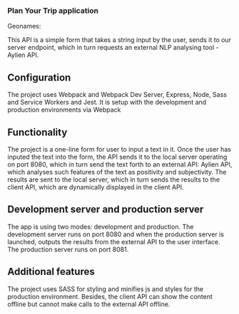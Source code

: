 ### Plan Your Trip application

Geonames:


This API is a simple form that takes a string input by the user, sends it to 
our server endpoint, which in turn requests an external NLP analysing tool - Aylien API.

## Configuration

The project uses Webpack and Webpack Dev Server, Express, Node, Sass and Service Workers and Jest.
It is setup with the development and production environments via Webpack

## Functionality

The project is a one-line form for user to input a text in it.
Once the user has inputed the text into the form, the API sends it to the local server
operating on port 8080, which in turn send the text forth to an external API:
Aylien API, which analyses such features of the text as positivity and subjectivity.
The results are sent to the local server, which in turn sends the results to the 
client API, which are dynamically displayed in the client API.

## Development server and production server

The app is using two modes: development and production.
The development server runs on port 8080 and when the production server is launched, outputs the results from the 
external API to the user interface.
The production server runs on port 8081.

## Additional features

The project uses SASS for styling and minifies js and styles for the production environment.
Besides, the client API can show the content offline but cannot make calls to the external API offline.